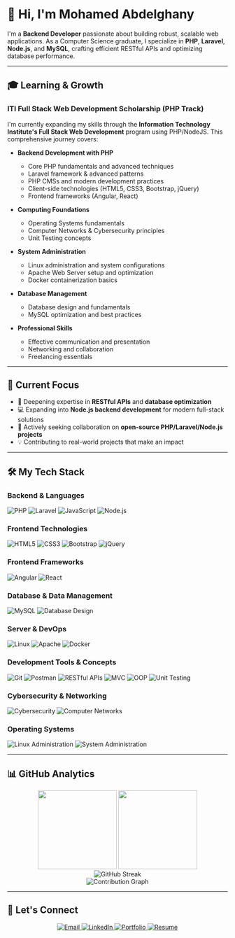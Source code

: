 # 👋 Hi, I'm Mohamed Abdelghany

I'm a **Backend Developer** passionate about building robust, scalable web applications. As a Computer Science graduate, I specialize in **PHP**, **Laravel**, **Node.js**, and **MySQL**, crafting efficient RESTful APIs and optimizing database performance.

---

## 🎓 Learning & Growth

### ITI Full Stack Web Development Scholarship (PHP Track)
I'm currently expanding my skills through the **Information Technology Institute's Full Stack Web Development** program using PHP/NodeJS. This comprehensive journey covers:

- **Backend Development with PHP**
  - Core PHP fundamentals and advanced techniques
  - Laravel framework & advanced patterns
  - PHP CMSs and modern development practices
  - Client-side technologies (HTML5, CSS3, Bootstrap, jQuery)
  - Frontend frameworks (Angular, React)

- **Computing Foundations**
  - Operating Systems fundamentals
  - Computer Networks & Cybersecurity principles
  - Unit Testing concepts

- **System Administration**
  - Linux administration and system configurations
  - Apache Web Server setup and optimization
  - Docker containerization basics

- **Database Management**
  - Database design and fundamentals
  - MySQL optimization and best practices

- **Professional Skills**
  - Effective communication and presentation
  - Networking and collaboration
  - Freelancing essentials

---

## 🎯 Current Focus

- 🔭 Deepening expertise in **RESTful APIs** and **database optimization**
- 💻 Expanding into **Node.js backend development** for modern full-stack solutions
- 👯 Actively seeking collaboration on **open-source PHP/Laravel/Node.js projects**
- 💡 Contributing to real-world projects that make an impact

---

## 🛠️ My Tech Stack

### **Backend & Languages**
![PHP](https://img.shields.io/badge/PHP-%23777BB4.svg?style=for-the-badge&logo=php&logoColor=white)
![Laravel](https://img.shields.io/badge/Laravel-%23FF2D20.svg?style=for-the-badge&logo=laravel&logoColor=white)
![JavaScript](https://img.shields.io/badge/JavaScript-%23323330.svg?style=for-the-badge&logo=javascript&logoColor=%23F7DF1E)
![Node.js](https://img.shields.io/badge/Node.js-%23339933.svg?style=for-the-badge&logo=node.js&logoColor=white)

### **Frontend Technologies**
![HTML5](https://img.shields.io/badge/HTML5-%23E34F26.svg?style=for-the-badge&logo=html5&logoColor=white)
![CSS3](https://img.shields.io/badge/CSS3-%231572B6.svg?style=for-the-badge&logo=css3&logoColor=white)
![Bootstrap](https://img.shields.io/badge/Bootstrap-%23563D7C.svg?style=for-the-badge&logo=bootstrap&logoColor=white)
![jQuery](https://img.shields.io/badge/jQuery-%230769AD.svg?style=for-the-badge&logo=jquery&logoColor=white)

### **Frontend Frameworks**
![Angular](https://img.shields.io/badge/Angular-%23DD0031.svg?style=for-the-badge&logo=angular&logoColor=white)
![React](https://img.shields.io/badge/React-%2361DAFB.svg?style=for-the-badge&logo=react&logoColor=black)

### **Database & Data Management**
![MySQL](https://img.shields.io/badge/MySQL-%2300f.svg?style=for-the-badge&logo=mysql&logoColor=white)
![Database Design](https://img.shields.io/badge/Database%20Design-%23336791.svg?style=for-the-badge)

### **Server & DevOps**
![Linux](https://img.shields.io/badge/Linux-%23FCC624.svg?style=for-the-badge&logo=linux&logoColor=black)
![Apache](https://img.shields.io/badge/Apache-%23D42029.svg?style=for-the-badge&logo=apache&logoColor=white)
![Docker](https://img.shields.io/badge/Docker-%232496ED.svg?style=for-the-badge&logo=docker&logoColor=white)

### **Development Tools & Concepts**
![Git](https://img.shields.io/badge/Git-%23F05033.svg?style=for-the-badge&logo=git&logoColor=white)
![Postman](https://img.shields.io/badge/Postman-FF6C37?style=for-the-badge&logo=postman&logoColor=white)
![RESTful APIs](https://img.shields.io/badge/RESTful%20APIs-%230072C6.svg?style=for-the-badge)
![MVC](https://img.shields.io/badge/MVC%20Architecture-%23000000.svg?style=for-the-badge)
![OOP](https://img.shields.io/badge/OOP-%23007ACC.svg?style=for-the-badge)
![Unit Testing](https://img.shields.io/badge/Unit%20Testing-%23009485.svg?style=for-the-badge)

### **Cybersecurity & Networking**
![Cybersecurity](https://img.shields.io/badge/Cybersecurity-%23DD0000.svg?style=for-the-badge)
![Computer Networks](https://img.shields.io/badge/Computer%20Networks-%230066CC.svg?style=for-the-badge)

### **Operating Systems**
![Linux Administration](https://img.shields.io/badge/Linux%20Administration-%23FCC624.svg?style=for-the-badge&logo=linux&logoColor=black)
![System Administration](https://img.shields.io/badge/System%20Administration-%23333333.svg?style=for-the-badge)

---

## 📊 GitHub Analytics

<div align="center">
  <img height="180em" src="https://github-readme-stats.vercel.app/api?username=abdelghany-77&show_icons=true&theme=dracula&include_all_commits=true&count_private=true"/>
  <img height="180em" src="https://github-readme-stats.vercel.app/api/top-langs/?username=abdelghany-77&layout=compact&langs_count=8&theme=dracula"/>
</div>

<div align="center">
  <img src="https://github-readme-streak-stats.herokuapp.com/?user=abdelghany-77&theme=dracula&hide_border=false" alt="GitHub Streak"/>
</div>

<div align="center">
  <img src="https://github-readme-activity-graph.vercel.app/graph?username=abdelghany-77&theme=dracula&area=true&hide_border=true" alt="Contribution Graph"/>
</div>

---

## 🤝 Let's Connect

<div align="center">
  <a href="mailto:moabdelghany77@gmail.com?subject=Contact%20from%20GitHub&body=Hello%20Mohamed,">
    <img src="https://img.shields.io/badge/Email-D14836?style=for-the-badge&logo=gmail&logoColor=white" alt="Email" />
  </a>
  <a href="https://www.linkedin.com/in/mohamed-abdelghany-3a53351b7" target="_blank">
    <img src="https://img.shields.io/badge/LinkedIn-%230077B5.svg?style=for-the-badge&logo=linkedin&logoColor=white" alt="LinkedIn" />
  </a>
  <a href="https://abdelghany-77.github.io" target="_blank">
    <img src="https://img.shields.io/badge/Portfolio-%23000000.svg?style=for-the-badge&logo=firefox&logoColor=%23FF7139" alt="Portfolio" />
  </a>
  <a href="https://drive.google.com/drive/folders/1Q8dhVO7dVE5Fo1jYZQWwS8w1p1xdoQOs" target="_blank">
    <img src="https://img.shields.io/badge/Resume-4285F4?style=for-the-badge&logo=google-drive&logoColor=white" alt="Resume" />
  </a>
</div>
